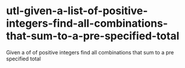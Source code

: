 # utl-given-a-list-of-positive-integers-find-all-combinations-that-sum-to-a-pre-specified-total
Given a of of positive integers find all combinations that sum to a pre specified total

